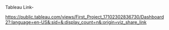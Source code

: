 Tableau Link- 

https://public.tableau.com/views/First_Project_17102302836730/Dashboard2?:language=en-US&:sid=&:display_count=n&:origin=viz_share_link
